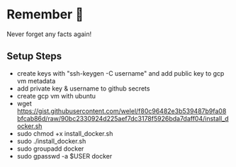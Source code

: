 # Remember 🧠
Never forget any facts again!

## Setup Steps
* create keys with "ssh-keygen -C username" and add public key to gcp vm metadata
* add private key & username to github secrets
* create gcp vm with ubuntu
* wget https://gist.githubusercontent.com/welel/f80c96482e3b539487b9fa08bfcab86d/raw/90bc2330924d225aef7dc3178f5926bda7daff04/install_docker.sh
* sudo chmod +x install_docker.sh
* sudo ./install_docker.sh
* sudo groupadd docker
* sudo gpasswd -a $USER docker
